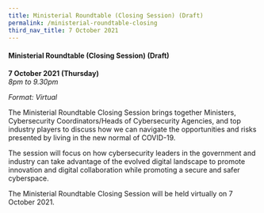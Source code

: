 ```yaml
---
title: Ministerial Roundtable (Closing Session) (Draft)
permalink: /ministerial-roundtable-closing
third_nav_title: 7 October 2021
---
```

#### **Ministerial Roundtable (Closing Session) (Draft)**

**7 October 2021 (Thursday)**  
*8pm to 9.30pm*

*Format: Virtual*

The Ministerial Roundtable Closing Session brings together Ministers, Cybersecurity Coordinators/Heads of Cybersecurity Agencies, and top industry players to discuss how we can navigate the opportunities and risks presented by living in the new normal of COVID-19. 

The session will focus on how cybersecurity leaders in the government and industry can take advantage of the evolved digital landscape to promote innovation and digital collaboration while promoting a secure and safer cyberspace.

The Ministerial Roundtable Closing Session will be held virtually on 7 October 2021.